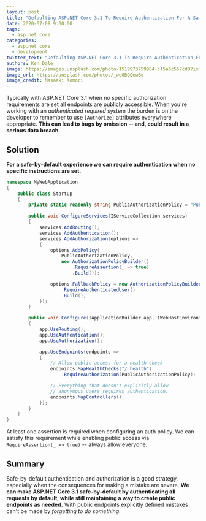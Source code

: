 ```yaml
---
layout: post
title: "Defaulting ASP.NET Core 3.1 To Require Authentication For A Safer Developer Experience"
date: 2020-07-09 9:00:00
tags:
  - asp.net core
categories:
  - asp.net core
  - development
twitter_text: "Defaulting ASP.NET Core 3.1 To Require Authentication For A Safer Developer Experience #aspnet #aspnetcore"
authors: Ken Dale
image: https://images.unsplash.com/photo-1519973759984-cf5a6c557cd8?ixlib=rb-1.2.1&ixid=eyJhcHBfaWQiOjEyMDd9&auto=format&fit=crop&w=1000&q=80
image_url: https://unsplash.com/photos/_we0BQQewBo
image_credit: Masaaki Komori
---
```


Typically with ASP.NET Core 3.1 when no specific authorization requirements are set all endpoints are publicly accessible. When you're working with an *authenticated required* system the burden is on the developer to remember to use `[Authorize]` attributes everywhere appropriate. **This can lead to bugs by omission -- and, could result in a serious data breach.**

## Solution

**For a safe-by-default experience we can require authentication when no specific instructions are set.**

```csharp
namespace MyWebApplication
{
    public class Startup
    {
        private static readonly string PublicAuthorizationPolicy = "PublicPolicy";

        public void ConfigureServices(IServiceCollection services)
        {
            services.AddRouting();
            services.AddAuthentication();
            services.AddAuthorization(options =>
            {
                options.AddPolicy(
                    PublicAuthorizationPolicy,
                    new AuthorizationPolicyBuilder()
                        .RequireAssertion(_ => true)
                        .Build());

                options.FallbackPolicy = new AuthorizationPolicyBuilder()
                    .RequireAuthenticatedUser()
                    .Build();
            });
        }

        public void Configure(IApplicationBuilder app, IWebHostEnvironment env)
        {
            app.UseRouting();
            app.UseAuthentication();
            app.UseAuthorization();

            app.UseEndpoints(endpoints =>
            {
                // Allow public access for a health check
                endpoints.MapHealthChecks("/_health")
                    .RequireAuthorization(PublicAuthorizationPolicy);

                // Everything that doesn't explicitly allow
                // anonymous users requires authentication.
                endpoints.MapControllers();
            });
        }
    }
}
```

At least one assertion is required when configuring an auth policy. We can satisfy this requirement while enabling public access via `RequireAssertion(_ => true)` -- always allow everyone.

## Summary

Safe-by-default authentication and authorization is a good strategy, especially when the consequences for making a mistake are severe. **We can make ASP.NET Core 3.1 safe-by-default by authenticating all requests by default, while still maintaining a way to create public endpoints as needed.** With public endpoints explicitly defined mistakes can't be made by *forgetting to do something*.
